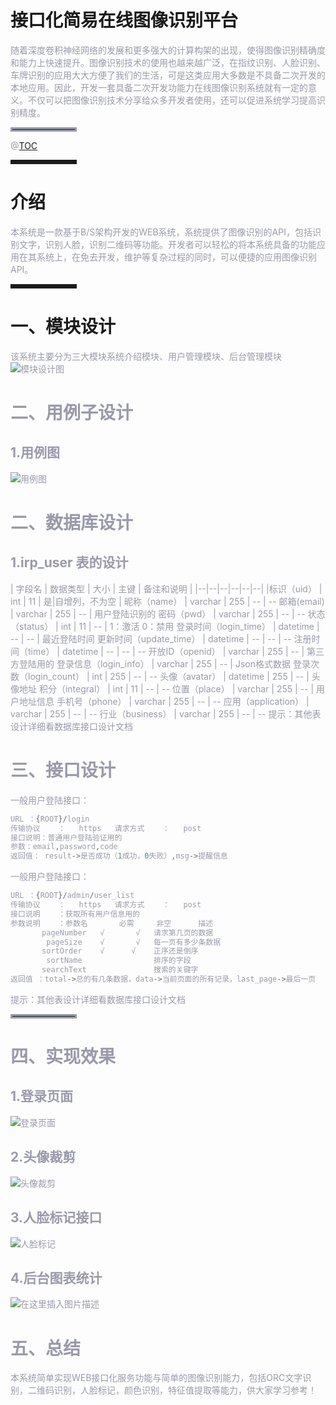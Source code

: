 # 接口化简易在线图像识别平台
<font color=#999AAA >随着深度卷积神经网络的发展和更多强大的计算构架的出现，使得图像识别精确度和能力上快速提升。图像识别技术的使用也越来越广泛，在指纹识别、人脸识别、车牌识别的应用大大方便了我们的生活，可是这类应用大多数是不具备二次开发的本地应用。因此，开发一套具备二次开发功能力在线图像识别系统就有一定的意义。不仅可以把图像识别技术分享给众多开发者使用，还可以促进系统学习提高识别精度。
<hr style=" border:solid; width:100px; height:1px;" color=#000000 size=1">

@[TOC](文章目录)

</font>

<hr style=" border:solid; width:100px; height:1px;" color=#000000 size=1">

# 介绍

<font color=#999AAA >本系统是一款基于B/S架构开发的WEB系统，系统提供了图像识别的API，包括识别文字，识别人脸，识别二维码等功能。开发者可以轻松的将本系统具备的功能应用在其系统上，在免去开发，维护等复杂过程的同时，可以便捷的应用图像识别API。</font>

<hr style=" border:solid; width:100px; height:1px;" color=#000000 size=1">


# 一、模块设计


<font color=#999AAA >该系统主要分为三大模块系统介绍模块、用户管理模块、后台管理模块
![模块设计图](https://img-blog.csdnimg.cn/2020090814513420.png?x-oss-process=image/watermark,type_ZmFuZ3poZW5naGVpdGk,shadow_10,text_aHR0cHM6Ly9ibG9nLmNzZG4ubmV0L3hpYW9fYmluX3NoZW4=,size_16,color_FFFFFF,t_70#pic_center)



# 二、用例子设计
## 1.用例图
![用例图](https://img-blog.csdnimg.cn/20200908145022544.png?x-oss-process=image/watermark,type_ZmFuZ3poZW5naGVpdGk,shadow_10,text_aHR0cHM6Ly9ibG9nLmNzZG4ubmV0L3hpYW9fYmluX3NoZW4=,size_16,color_FFFFFF,t_70#pic_center)
# 二、数据库设计
## 1.irp_user 表的设计
| 字段名 | 数据类型 | 大小 | 主键 | 备注和说明 |
|--|--|--|--|--|--|
|标识（uid） | int | 11 | 是|自增列，不为空 |
昵称（name） | 	varchar | 255 | 	-- | 	--
邮箱(email) | 	varchar	 | 255	 | --	 | 用户登陆识别的
密码（pwd） | 	varchar | 	255 | 	--	 | --
状态（status） | 	int	 | 11 | 	--	 | 1：激活 0：禁用
登录时间（login_time） | 	datetime | 	--	 | -- | 	最近登陆时间
更新时间（update_time）	 | datetime	 | --	 | -- | 	--
注册时间（time）	 | datetime | 	-- | 	--	 | --
开放ID（openid） | 	varchar	 | 255	 | -- | 	第三方登陆用的
登录信息（login_info）	 | varchar	 | 255 | 	--	 | Json格式数据
登录次数（login_count） | 	int | 	255 | 	-- | 	--
头像（avatar）	 | datetime | 	255	 | --	 | 头像地址
积分（integral） | 	int | 	11 | 	-- | 	--
位置（place） | 	varchar	 | 255	 | --	 | 用户地址信息
手机号（phone） | 	varchar | 	255 | 	-- | 	--
应用（application） | 	varchar	 | 255 | 	--	 | --
行业（business） | 	varchar	 | 255	 | -- | 	--
<font color=#999AAA >提示：其他表设计详细看数据库接口设计文档

# 三、接口设计


<font color=#999AAA >一般用户登陆接口：

```c
URL	：{ROOT}/login
传输协议	：	https	请求方式	：	post
接口说明：普通用户登陆验证用的
参数：email,password,code
返回值： result->是否成功（1成功，0失败）,msg->提醒信息

```
<font color=#999AAA >一般用户登陆接口：

```c
URL	：{ROOT}/admin/user_list
传输协议	：	https	请求方式	：	post
接口说明	：获取所有用户信息用的
参数说明	：参数名	   必需	  非空	  描述
	   pageNumber	√    	√	请求第几页的数据
	    pageSize	√   	√	每一页有多少条数据
	   sortOrder	√	   √	正序还是倒序
	    sortName			    排序的字段
	   searchText			    搜索的关键字
返回值	：total->总的有几条数据，data->当前页面的所有记录，last_page->最后一页

```
<font color=#999AAA >提示：其他表设计详细看数据库接口设计文档


<hr style=" border:solid; width:100px; height:1px;" color=#000000 size=1">

# 四、实现效果
## 1.登录页面
![登录页面](https://img-blog.csdnimg.cn/20200908151517239.png?x-oss-process=image/watermark,type_ZmFuZ3poZW5naGVpdGk,shadow_10,text_aHR0cHM6Ly9ibG9nLmNzZG4ubmV0L3hpYW9fYmluX3NoZW4=,size_16,color_FFFFFF,t_70#pic_center)

## 2.头像裁剪
![头像裁剪](https://img-blog.csdnimg.cn/20200908151557840.png?x-oss-process=image/watermark,type_ZmFuZ3poZW5naGVpdGk,shadow_10,text_aHR0cHM6Ly9ibG9nLmNzZG4ubmV0L3hpYW9fYmluX3NoZW4=,size_16,color_FFFFFF,t_70#pic_center)

## 3.人脸标记接口
 ![人脸标记](https://img-blog.csdnimg.cn/20200908151628994.png?x-oss-process=image/watermark,type_ZmFuZ3poZW5naGVpdGk,shadow_10,text_aHR0cHM6Ly9ibG9nLmNzZG4ubmV0L3hpYW9fYmluX3NoZW4=,size_16,color_FFFFFF,t_70#pic_center)
## 4.后台图表统计
![在这里插入图片描述](https://img-blog.csdnimg.cn/20200908151727106.png?x-oss-process=image/watermark,type_ZmFuZ3poZW5naGVpdGk,shadow_10,text_aHR0cHM6Ly9ibG9nLmNzZG4ubmV0L3hpYW9fYmluX3NoZW4=,size_16,color_FFFFFF,t_70#pic_center)

# 五、总结
<font color=#999AAA >本系统简单实现WEB接口化服务功能与简单的图像识别能力，包括ORC文字识别，二维码识别，人脸标记，颜色识别，特征值提取等能力，供大家学习参考！
